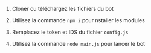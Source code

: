 1) Cloner ou téléchargez les fichiers du bot

2) Utilisez la commande `npm i` pour nstaller les modules

3) Remplacez le token et IDS du fichier `config.js`

4) Utilisez la commande `node main.js` pour lancer le bot
